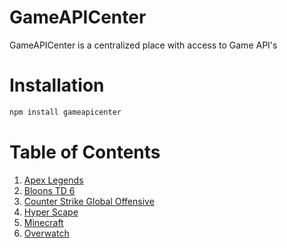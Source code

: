 # GameAPICenter
GameAPICenter is a centralized place with access to Game API's

# Installation
```bash
npm install gameapicenter
```

# Table of Contents
1. [Apex Legends](https://www.npmjs.com/package/%40mattplays%2Fapexlegends-api)
2. [Bloons TD 6](https://www.npmjs.com/package/%40mattplays%2Fbloonstd6-api)
3. [Counter Strike Global Offensive](https://www.npmjs.com/package/%40mattplays%2Fcsgo-api)
4. [Hyper Scape](https://www.npmjs.com/package/%40mattplays%2Fhyperscape-api)
5. [Minecraft](https://www.npmjs.com/package/%40mattplays%2Fminecraft-api)
6. [Overwatch](https://www.npmjs.com/package/%40mattplays%2Foverwatch-api)